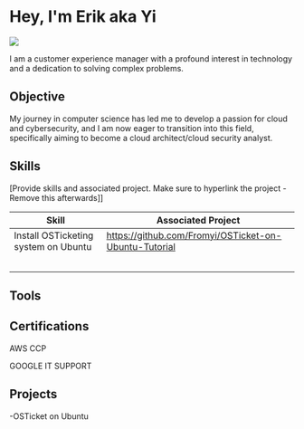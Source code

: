 # Hey, I'm Erik aka Yi
<a href="https://www.linkedin.com/in/erik-c-ba719486/"><img src="https://img.shields.io/badge/-LinkedIn-0072b1?&style=for-the-badge&logo=linkedin&logoColor=white" /></a>

I am a customer experience manager with a profound interest in technology and a dedication to solving complex problems.

## Objective

My journey in computer science has led me to develop a passion for cloud and cybersecurity, and I am now eager to transition into this field, specifically aiming to become a cloud architect/cloud security analyst.

## Skills
[Provide skills and associated project. Make sure to hyperlink the project - Remove this afterwards]]

| Skill                                         | Associated Project         |
|-----------------------------------------------|----------------------------|
| Install OSTicketing system on Ubuntu    |  https://github.com/Fromyi/OSTicket-on-Ubuntu-Tutorial |
|  | |
|  | |
|    | |
|    | |
|  | |

## Tools


## Certifications

AWS CCP

GOOGLE IT SUPPORT

## Projects
-OSTicket on Ubuntu
